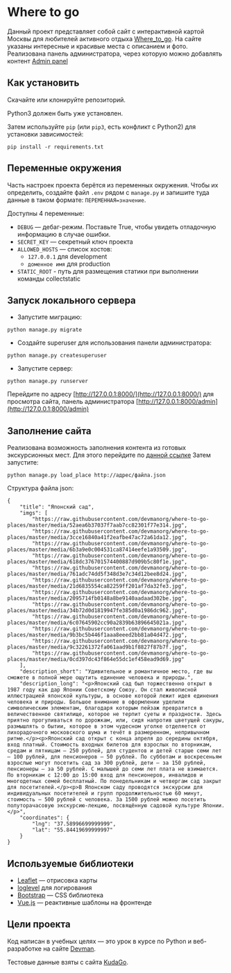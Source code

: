# Where to go


Данный проект представляет собой сайт с интерактивной картой Москвы для любителей активного отдыха [Where_to_go](https://pavelkolotov.pythonanywhere.com).
На сайте указаны интересные и красивые места с описанием и фото. Реализована панель администратора, через которую можно добавлять контент [Admin panel](https://pavelkolotov.pythonanywhere.com/admin)


## Как установить

Скачайте или клонируйте репозиторий.

Python3 должен быть уже установлен.

Затем используйте `pip` (или `pip3`, есть конфликт с Python2) для установки зависимостей:

```
pip install -r requirements.txt
```

## Переменные окружения

Часть настроек проекта берётся из переменных окружения. Чтобы их определить, создайте файл `.env` рядом с `manage.py` и запишите туда данные в таком формате: `ПЕРЕМЕННАЯ=значение`.

Доступны 4 переменные:
- `DEBUG` — дебаг-режим. Поставьте True, чтобы увидеть отладочную информацию в случае ошибки.
- `SECRET_KEY` — секретный ключ проекта
- `ALLOWED_HOSTS` — список хостов: 
  - `127.0.0.1` для development
  - `доменное имя` для production
- `STATIC_ROOT` - путь для размещения статики при выполнении команды collectstatic


## Запуск локального сервера

- Запустите миграцию:

```python manage.py migrate```

- Создайте superuser для использования панели администратора:

```python manage.py createsuperuser```

- Запустите сервер:

```python manage.py runserver```

Перейдите по адресу [http://127.0.0.1:8000/](http://127.0.0.1:8000/) для просмотра сайта, панель администратора [http://127.0.0.1:8000/admin](http://127.0.0.1:8000/admin)

## Заполнение сайта

Реализована возможность заполнения контента из готовых экскурсионных мест. Для этого перейдите по [данной ссылке](https://github.com/devmanorg/where-to-go-places/tree/master/places)
Затем запустите:

```python manage.py load_place http://адрес/файла.json```

Структура файла json:

```
{
    "title": "Японский сад",
    "imgs": [
        "https://raw.githubusercontent.com/devmanorg/where-to-go-places/master/media/52aea6b37037f7aab7cc82301f77e314.jpg",
        "https://raw.githubusercontent.com/devmanorg/where-to-go-places/master/media/3cce16840a41f2eafbe47ac72a61da12.jpg",
        "https://raw.githubusercontent.com/devmanorg/where-to-go-places/master/media/6b3a9e0c004531ca87414eefe1a93509.jpg",
        "https://raw.githubusercontent.com/devmanorg/where-to-go-places/master/media/618dc376701574400887d909b5c80f1e.jpg",
        "https://raw.githubusercontent.com/devmanorg/where-to-go-places/master/media/761adc74dd5f348d3e7c34d12bee8d24.jpg",
        "https://raw.githubusercontent.com/devmanorg/where-to-go-places/master/media/21d6835554ca82259ff201af7da32fe3.jpg",
        "https://raw.githubusercontent.com/devmanorg/where-to-go-places/master/media/2095714fb0148a8be9140aadaad302be.jpg",
        "https://raw.githubusercontent.com/devmanorg/where-to-go-places/master/media/34b72d0d1819947fe385d0a1986dc962.jpg",
        "https://raw.githubusercontent.com/devmanorg/where-to-go-places/master/media/6c07645902cc90a2839b63896645021a.jpg",
        "https://raw.githubusercontent.com/devmanorg/where-to-go-places/master/media/9b3bc5b446f1aaa8eeed2bb81a04d472.jpg",
        "https://raw.githubusercontent.com/devmanorg/where-to-go-places/master/media/9c32261372fa061aad9b1f8827f87b7f.jpg",
        "https://raw.githubusercontent.com/devmanorg/where-to-go-places/master/media/0cd397dc43f864e55dc1ef458ead9d69.jpg"
    ],
    "description_short": "Удивительное и романтичное место, где вы сможете в полной мере ощутить единение человека и природы.",
    "description_long": "<p>Японский сад был торжественно открыт в 1987 году как дар Японии Советскому Союзу. Он стал живописной иллюстрацией японской культуры, в основе которой лежит идея единения человека и природы. Большое внимание в оформлении уделили символическим элементам, благодаря которым пейзаж превратится в величественное святилище, которое не терпит суеты и праздности. Здесь приятно прогуливаться по дорожкам, или, сидя напротив цветущей сакуры, размышлять о бытии, которое в этом чудесном уголке отделяется от лихорадочного московского шума и течёт в размеренном, непривычном ритме.</p><p>Японский сад открыт с конца апреля до середины октября, вход платный. Стоимость входных билетов для взрослых по вторникам, средам и пятницам — 250 рублей, для студентов и детей старше семи лет — 100 рублей, для пенсионеров — 50 рублей. По субботам и воскресеньям взрослые могут посетить сад за 300 рублей, дети — за 150 рублей, пенсионеры — за 50 рублей. С малышей до семи лет плата не взимается. По вторникам с 12:00 до 15:00 вход для пенсионеров, инвалидов и многодетных семей бесплатный. По понедельникам и четвергам сад закрыт для посетителей.</p><p>В Японском саду проводятся экскурсии для индивидуальных посетителей и групп продолжительностью 60 минут, стоимость — 500 рублей с человека. За 1500 рублей можно посетить полуторачасовую экскурсию-лекцию, посвящённую садовой культуре Японии.</p>",
    "coordinates": {
        "lng": "37.58996699999999",
        "lat": "55.84419699999997"
    }
}
```

## Используемые библиотеки

* [Leaflet](https://leafletjs.com/) — отрисовка карты
* [loglevel](https://www.npmjs.com/package/loglevel) для логирования
* [Bootstrap](https://getbootstrap.com/) — CSS библиотека
* [Vue.js](https://ru.vuejs.org/) — реактивные шаблоны на фронтенде

## Цели проекта

Код написан в учебных целях — это урок в курсе по Python и веб-разработке на сайте [Devman](https://dvmn.org).

Тестовые данные взяты с сайта [KudaGo](https://kudago.com).

